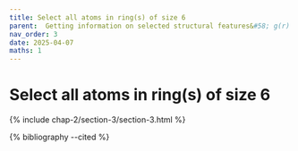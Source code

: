 ```yaml
---
title: Select all atoms in ring(s) of size 6
parent:  Getting information on selected structural features&#58; g(r) in {\it{g-SiO$ 2$
nav_order: 3
date: 2025-04-07
maths: 1
---
```


# Select all atoms in ring(s) of size 6

{% include chap-2/section-3/section-3.html %}

{% bibliography --cited %}
